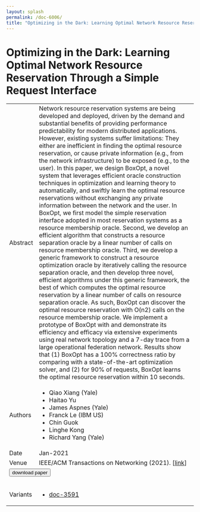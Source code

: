 ```yaml
---
layout: splash
permalink: /doc-6006/
title: "Optimizing in the Dark: Learning Optimal Network Resource Reservation Through a Simple Request Interface"
---
```


# Optimizing in the Dark: Learning Optimal Network Resource Reservation Through a Simple Request Interface

<table>
    <tbody>
    <tr>
        <td>Abstract</td>
        <td>Network resource reservation systems are being developed and deployed, driven by the demand and substantial benefits of providing performance predictability for modern distributed applications. However, existing systems suffer limitations: They either are inefficient in finding the optimal resource reservation, or cause private information (e.g., from the network infrastructure) to be exposed (e.g., to the user). In this paper, we design BoxOpt, a novel system that leverages efficient oracle construction techniques in optimization and learning theory to automatically, and swiftly learn the optimal resource reservations without exchanging any private information between the network and the user. In BoxOpt, we first model the simple reservation interface adopted in most reservation systems as a resource membership oracle. Second, we develop an efficient algorithm that constructs a resource separation oracle by a linear number of calls on resource membership oracle. Third, we develop a generic framework to construct a resource optimization oracle by iteratively calling the resource separation oracle, and then develop three novel, efficient algorithms under this generic framework, the best of which computes the optimal resource reservation by a linear number of calls on resource separation oracle. As such, BoxOpt can discover the optimal resource reservation with O(n2) calls on the resource membership oracle. We implement a prototype of BoxOpt with and demonstrate its efficiency and efficacy via extensive experiments using real network topology and a 7-day trace from a large operational federation network. Results show that (1) BoxOpt has a 100% correctness ratio by comparing with a state-of-the-art optimization solver, and (2) for 90% of requests, BoxOpt learns the optimal resource reservation within 10 seconds.</td>
    </tr>
    <tr>
        <td>Authors</td>
        <td>
            <ul>
                <li>Qiao Xiang (Yale)</li>
                <li>Haitao Yu</li>
                <li>James Aspnes (Yale)</li>
                <li>Franck Le (IBM US)</li>
                <li>Chin Guok</li>
                <li>Linghe Kong</li>
                <li>Richard Yang (Yale)</li>
            </ul>
        </td>
    </tr>
    <tr>
        <td>Date</td>
        <td>Jan-2021</td>
    </tr>
    <tr>
        <td>Venue</td>
        <td>IEEE/ACM Transactions on Networking (2021). [<a href="https://ieeexplore.ieee.org/document/9316313">link</a>]</td>
    </tr>
        <tr>
            <td colspan="2">
                <form method="get" action="https://ieeexplore.ieee.org/document/9316313">
                    <button type="submit">download paper</button>
                </form>
            </td>
        </tr>
        <tr>
            <td>Variants</td>
            <td>
                <ul>
                    <li><a href="${varId}">doc-3591</a></li>
                </ul>
            </td>
        </tr>
    </tbody>
</table>
